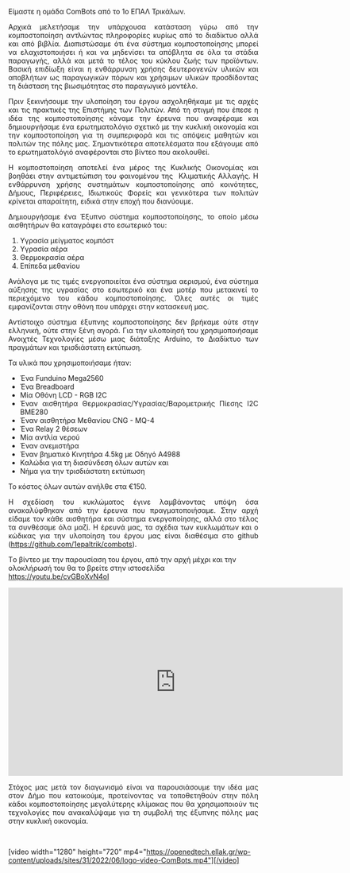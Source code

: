 <p style="text-align: justify;">Είμαστε η ομάδα ComBots από το 1ο ΕΠΑΛ Τρικάλων.</p>
<p style="text-align: justify;">Αρχικά μελετήσαμε την υπάρχουσα κατάσταση γύρω από την κομποστοποίηση αντλώντας πληροφορίες κυρίως από το διαδίκτυο αλλά και από βιβλία. Διαπιστώσαμε ότι ένα σύστημα κομποστοποίησης μπορεί να ελαχιστοποιήσει ή και να μηδενίσει τα απόβλητα σε όλα τα στάδια παραγωγής, αλλά και μετά το τέλος του κύκλου ζωής των προϊόντων. Βασική επιδίωξη είναι η ενθάρρυνση χρήσης δευτερογενών υλικών και αποβλήτων ως παραγωγικών πόρων και χρήσιμων υλικών προσδίδοντας τη διάσταση της βιωσιμότητας στο παραγωγικό μοντέλο.</p>
<p style="text-align: justify;">Πριν ξεκινήσουμε την υλοποίηση του έργου ασχοληθήκαμε με τις αρχές και τις πρακτικές της Επιστήμης των Πολιτών. Από τη στιγμή που έπεσε η ιδέα της κομποστοποίησης κάναμε την έρευνα που αναφέραμε και δημιουργήσαμε ένα ερωτηματολόγιο σχετικό με την κυκλική οικονομία και την κομποστοποίηση για τη συμπεριφορά και τις απόψεις μαθητών και πολιτών της πόλης μας. Σημαντικότερα αποτελέσματα που εξάγουμε από το ερωτηματολόγιό αναφέρονται στο βίντεο που ακολουθεί.</p>
<p style="text-align: justify;">Η κομποστοποίηση αποτελεί ένα μέρος της Κυκλικής Οικονομίας και βοηθάει στην αντιμετώπιση του φαινομένου της  Κλιματικής Αλλαγής. Η ενθάρρυνση χρήσης συστημάτων κομποστοποίησης από κοινότητες, Δήμους, Περιφέρειες, Ιδιωτικούς Φορείς και γενικότερα των πολιτών κρίνεται απαραίτητη, ειδικά στην εποχή που διανύουμε.</p>
<p style="text-align: justify;">Δημιουργήσαμε ένα Έξυπνο σύστημα κομποστοποίησης, το οποίο μέσω αισθητήρων θα καταγράφει στο εσωτερικό του:</p>

<ol style="text-align: justify;">
 	<li>Υγρασία μείγματος κομπόστ</li>
 	<li>Υγρασία αέρα</li>
 	<li>Θερμοκρασία αέρα</li>
 	<li>Επίπεδα μεθανίου</li>
</ol>
<p style="text-align: justify;">Ανάλογα με τις τιμές ενεργοποιείται ένα σύστημα αερισμού, ένα σύστημα αύξησης της υγρασίας στο εσωτερικό και ένα μοτέρ που μετακινεί το περιεχόμενο του κάδου κομποστοποίησης. Όλες αυτές οι τιμές εμφανίζονται στην οθόνη που υπάρχει στην κατασκευή μας.</p>
<p style="text-align: justify;">Αντίστοιχο σύστημα έξυπνης κομποστοποίησης δεν βρήκαμε ούτε στην ελληνική, ούτε στην ξένη αγορά. Για την υλοποίησή του χρησιμοποιήσαμε Ανοιχτές Τεχνολογίες μέσω μιας διάταξης Arduino, το Διαδίκτυο των πραγμάτων και τρισδιάστατη εκτύπωση.</p>
<p style="text-align: justify;">Τα υλικά που χρησιμοποιήσαμε ήταν:</p>

<ul style="text-align: justify;">
 	<li>Ένα Funduino Mega2560</li>
 	<li>Ένα Breadboard</li>
 	<li>Μία Οθόνη LCD - RGB Ι2C</li>
 	<li>Έναν αισθητήρα Θερμοκρασίας/Υγρασίας/Βαρομετρικής Πίεσης I2C BME280</li>
 	<li>Έναν αισθητήρα Μεθανίου CNG - MQ-4</li>
 	<li>Ένα Relay 2 θέσεων</li>
 	<li>Μία αντλία νερού</li>
 	<li>Έναν ανεμιστήρα</li>
 	<li>Έναν βηματικό Κινητήρα 4.5kg με Οδηγό A4988</li>
 	<li>Καλώδια για τη διασύνδεση όλων αυτών και</li>
 	<li>Νήμα για την τρισδιάστατη εκτύπωση</li>
</ul>
<p style="text-align: justify;">Το κόστος όλων αυτών ανήλθε στα €150.</p>
<p style="text-align: justify;">H σχεδίαση του κυκλώματος έγινε λαμβάνοντας υπόψη όσα ανακαλύφθηκαν από την έρευνα που πραγματοποιήσαμε. Στην αρχή είδαμε τον κάθε αισθητήρα και σύστημα ενεργοποίησης, αλλά στο τέλος τα συνθέσαμε όλα μαζί. Η έρευνά μας, τα σχέδια των κυκλωμάτων και ο κώδικας για την υλοποίηση του έργου μας είναι διαθέσιμα στο github (<a href="https://github.com/1epaltrik/combots">https://github.com/1epaltrik/combots</a>).</p>
<p style="text-align: left;">Tο βίντεο με την παρουσίαση του έργου, από την αρχή μέχρι και την ολοκλήρωσή του θα το βρείτε στην ιστοσελίδα <a href="https://youtu.be/cvGBoXvN4oI">https://youtu.be/cvGBoXvN4oI</a></p>
<p style="text-align: justify;">
<iframe width="674" height="379" src="https://www.youtube.com/embed/cvGBoXvN4oI" title="YouTube video player" frameborder="0" allow="accelerometer; autoplay; clipboard-write; encrypted-media; gyroscope; picture-in-picture" allowfullscreen></iframe>
</p>

<p style="text-align: justify;">Στόχος μας μετά τον διαγωνισμό είναι να παρουσιάσουμε την ιδέα μας στον Δήμο που κατοικούμε, προτείνοντας να τοποθετηθούν στην πόλη κάδοι κομποστοποίησης μεγαλύτερης κλίμακας που θα χρησιμοποιούν τις τεχνολογίες που ανακαλύψαμε για τη συμβολή της έξυπνης πόλης μας στην κυκλική οικονομία.</p>
&nbsp;

[video width="1280" height="720" mp4="https://openedtech.ellak.gr/wp-content/uploads/sites/31/2022/06/logo-video-ComBots.mp4"][/video]
